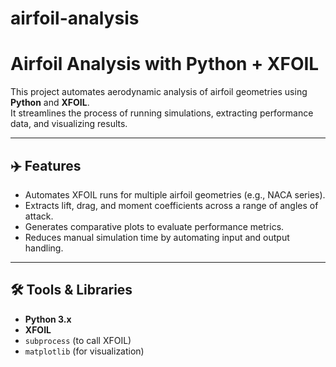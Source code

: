 # airfoil-analysis

# Airfoil Analysis with Python + XFOIL

This project automates aerodynamic analysis of airfoil geometries using **Python** and **XFOIL**.  
It streamlines the process of running simulations, extracting performance data, and visualizing results.

---

## ✈️ Features
- Automates XFOIL runs for multiple airfoil geometries (e.g., NACA series).
- Extracts lift, drag, and moment coefficients across a range of angles of attack.
- Generates comparative plots to evaluate performance metrics.
- Reduces manual simulation time by automating input and output handling.

---

## 🛠️ Tools & Libraries
- **Python 3.x**
- **XFOIL**
- `subprocess` (to call XFOIL)
- `matplotlib` (for visualization)


